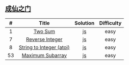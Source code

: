 ## [成仙之门](https://leetcode.com/problemset/all/)
| # | Title | Solution | Difficulty |
| :-: | :-: | :-: | :-: |
| 1 | [Two Sum](https://leetcode.com/problems/two-sum/description/) | [js](../examples/leetcode/Two-Sum.js#L1) | easy |
| 7 | [Reverse Integer](https://leetcode.com/problems/reverse-integer/description/) | [js](../examples/leetcode/Reverse-Integer.js#L1) | easy |
| 8 | [String to Integer (atoi)](https://leetcode.com/problems/string-to-integer-atoi/description/) | [js](../examples/leetcode/String-to-Integer.js#L1) | easy |
| 53 | [Maximum Subarray](https://leetcode.com/problems/maximum-subarray/description/) | [js](../examples/leetcode/Maximum-Subarray.js#L1) | easy |